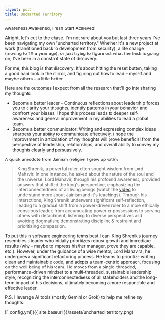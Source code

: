 ```yaml
---
layout: post
title: Uncharted Territory
---
```


Awareness Awakened, Fresh Start Achieved!

Alright, let's cut to the chase. I'm not sure about you but last three years I've been navigating my own "uncharted territory." Whether it's a new project at work (transitioned back to development from security), a life change (moving to TX a year ago), or just trying to figure out what the heck is going on, I've been in a constant state of discovery.

For me, this blog is that discovery. It's about hitting the reset button, taking a good hard look in the mirror, and figuring out how to lead – myself and maybe others – a little better.

Here are the outcomes I expect from all the research that'll go into sharing my thoughts:
* Become a better leader - Continuous reflections about leadership forces you to clarify your thoughts, identify patterns in your behavior, and confront your biases. I hope this process leads to deeper self-awareness and general improvement in my abilities to lead a global team.
* Become a better communicator: Writing and expressing complex ideas sharpens your ability to communicate effectively. I hope the improvement in articulation of my thoughts will prove beneficial from the perspective of leadership, relationships, and overall ability to convey my thoughts clearly and persuasively.

A quick anecdote from Jainism (religion I grew up with):
> King Shrenik, a powerful ruler, often sought wisdom from Lord Mahavir. In one instance, he asked about the nature of the soul and the universe. Lord Mahavir, through his profound awareness, provided answers that shifted the king's perspective, emphasizing the interconnectedness of all living beings (watch the [video](https://www.blogger.com/blog/post/edit/3101444202851667187/5009015382723037676#) to understand more about Jainism and it's teachings). Through his interactions, King Shrenik underwent significant self-reflection, leading to a gradual shift from a power-driven ruler to a more ethically conscious leader; from accumulating power or possessions to serving others with detachment; listening to diverse perspectives and avoiding dogmatism; demonstrating discipline & restraint and prioritizing compassion.

To put this in software engineering terms best I can: King Shrenik's journey resembles a leader who initially prioritizes robust growth and immediate results (why - maybe to impress his/her manager, prove they are capable, etc.). However, under the guidance of a wise mentor, Lord Mahavira, he undergoes a significant refactoring process. He learns to prioritize writing clean and maintainable code, and adopts a team-centric approach, focusing on the well-being of his team. He moves from a single-threaded, performance-driven mindset to a multi-threaded, sustainable leadership style, recognizing the interconnectedness of all stakeholders and the long-term impact of his decisions, ultimately becoming a more responsible and effective leader.

P.S. I leverage AI tools (mostly Gemini or Grok) to help me refine my thoughts.

![_config.yml]({{ site.baseurl }}/assets/uncharted_territory.png)
